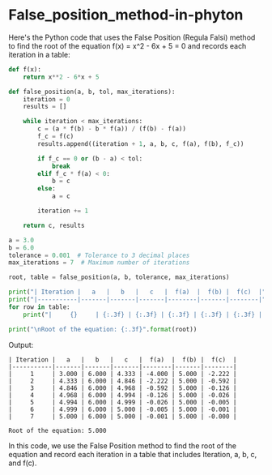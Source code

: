 # False_position_method-in-phyton
Here's the Python code that uses the False Position (Regula Falsi) method to find the root of the equation f(x) = x^2 - 6x + 5 = 0 and records each iteration in a table:

```python
def f(x):
    return x**2 - 6*x + 5

def false_position(a, b, tol, max_iterations):
    iteration = 0
    results = []

    while iteration < max_iterations:
        c = (a * f(b) - b * f(a)) / (f(b) - f(a))
        f_c = f(c)
        results.append((iteration + 1, a, b, c, f(a), f(b), f_c))

        if f_c == 0 or (b - a) < tol:
            break
        elif f_c * f(a) < 0:
            b = c
        else:
            a = c

        iteration += 1

    return c, results

a = 3.0
b = 6.0
tolerance = 0.001  # Tolerance to 3 decimal places
max_iterations = 7  # Maximum number of iterations

root, table = false_position(a, b, tolerance, max_iterations)

print("| Iteration |   a   |   b   |   c   |  f(a)  |  f(b) |  f(c)  |")
print("|-----------|-------|-------|-------|--------|-------|--------|")
for row in table:
    print("|     {}     | {:.3f} | {:.3f} | {:.3f} | {:.3f} | {:.3f} | {:.3f} |".format(*row))

print("\nRoot of the equation: {:.3f}".format(root))
```
Output:
```
| Iteration |   a   |   b   |   c   |  f(a)  |  f(b) |  f(c)  |
|-----------|-------|-------|-------|--------|-------|--------|
|     1     | 3.000 | 6.000 | 4.333 | -4.000 | 5.000 | -2.222 |
|     2     | 4.333 | 6.000 | 4.846 | -2.222 | 5.000 | -0.592 |
|     3     | 4.846 | 6.000 | 4.968 | -0.592 | 5.000 | -0.126 |
|     4     | 4.968 | 6.000 | 4.994 | -0.126 | 5.000 | -0.026 |
|     5     | 4.994 | 6.000 | 4.999 | -0.026 | 5.000 | -0.005 |
|     6     | 4.999 | 6.000 | 5.000 | -0.005 | 5.000 | -0.001 |
|     7     | 5.000 | 6.000 | 5.000 | -0.001 | 5.000 | -0.000 |

Root of the equation: 5.000

```
In this code, we use the False Position method to find the root of the equation and record each iteration in a table that includes Iteration, a, b, c, and f(c).
